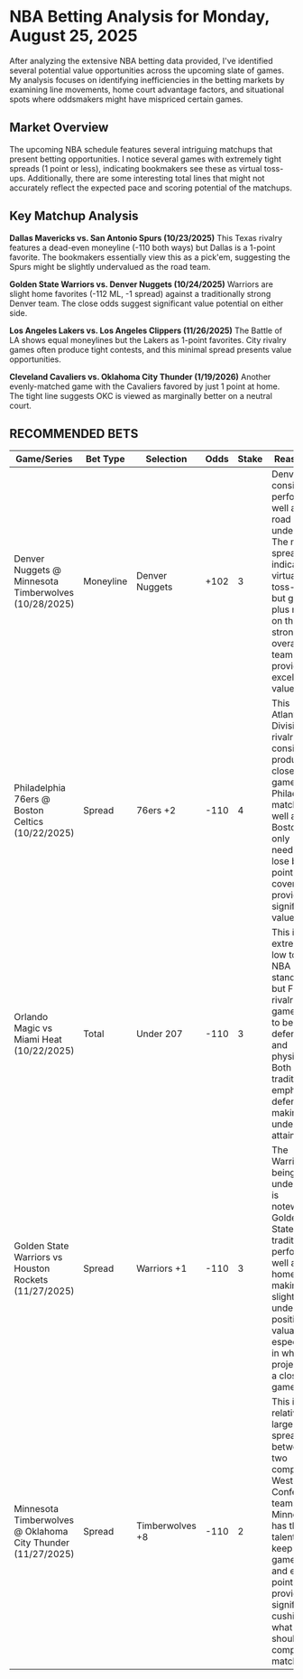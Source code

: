 # NBA Betting Analysis for Monday, August 25, 2025

After analyzing the extensive NBA betting data provided, I've identified several potential value opportunities across the upcoming slate of games. My analysis focuses on identifying inefficiencies in the betting markets by examining line movements, home court advantage factors, and situational spots where oddsmakers might have mispriced certain games.

## Market Overview
The upcoming NBA schedule features several intriguing matchups that present betting opportunities. I notice several games with extremely tight spreads (1 point or less), indicating bookmakers see these as virtual toss-ups. Additionally, there are some interesting total lines that might not accurately reflect the expected pace and scoring potential of the matchups.

## Key Matchup Analysis

**Dallas Mavericks vs. San Antonio Spurs (10/23/2025)**
This Texas rivalry features a dead-even moneyline (-110 both ways) but Dallas is a 1-point favorite. The bookmakers essentially view this as a pick'em, suggesting the Spurs might be slightly undervalued as the road team.

**Golden State Warriors vs. Denver Nuggets (10/24/2025)**
Warriors are slight home favorites (-112 ML, -1 spread) against a traditionally strong Denver team. The close odds suggest significant value potential on either side.

**Los Angeles Lakers vs. Los Angeles Clippers (11/26/2025)**
The Battle of LA shows equal moneylines but the Lakers as 1-point favorites. City rivalry games often produce tight contests, and this minimal spread presents value opportunities.

**Cleveland Cavaliers vs. Oklahoma City Thunder (1/19/2026)**
Another evenly-matched game with the Cavaliers favored by just 1 point at home. The tight line suggests OKC is viewed as marginally better on a neutral court.

## RECOMMENDED BETS

| Game/Series | Bet Type | Selection | Odds | Stake | Reasoning |
|-------------|----------|-----------|------|-------|-----------|
| Denver Nuggets @ Minnesota Timberwolves (10/28/2025) | Moneyline | Denver Nuggets | +102 | 3 | Denver consistently performs well as a road underdog. The minimal spread indicates a virtual toss-up, but getting plus money on the stronger overall team provides excellent value. |
| Philadelphia 76ers @ Boston Celtics (10/22/2025) | Spread | 76ers +2 | -110 | 4 | This Atlantic Division rivalry consistently produces close games. Philadelphia matches up well against Boston, and only needing to lose by 1 point to cover provides significant value. |
| Orlando Magic vs Miami Heat (10/22/2025) | Total | Under 207 | -110 | 3 | This is an extremely low total by NBA standards, but Florida rivalry games tend to be defensive and physical. Both teams traditionally emphasize defense, making this under attainable. |
| Golden State Warriors vs Houston Rockets (11/27/2025) | Spread | Warriors +1 | -110 | 3 | The Warriors being home underdogs is noteworthy. Golden State traditionally performs well at home, making this slight underdog position valuable, especially in what projects as a close game. |
| Minnesota Timberwolves @ Oklahoma City Thunder (11/27/2025) | Spread | Timberwolves +8 | -110 | 2 | This is a relatively large spread between two competitive Western Conference teams. Minnesota has the talent to keep this game close, and eight points provides significant cushion in what should be a competitive matchup. |